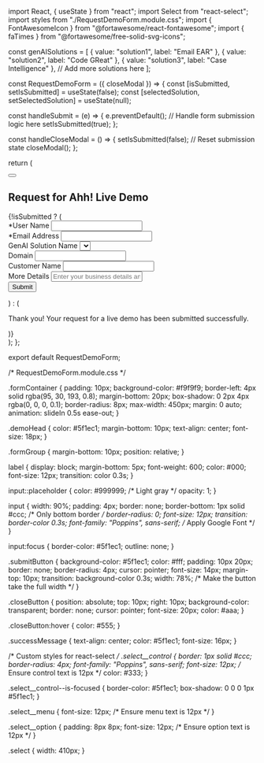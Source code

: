 import React, { useState } from "react";
import Select from "react-select";
import styles from "./RequestDemoForm.module.css";
import { FontAwesomeIcon } from "@fortawesome/react-fontawesome";
import { faTimes } from "@fortawesome/free-solid-svg-icons";

const genAISolutions = [
  { value: "solution1", label: "Email EAR" },
  { value: "solution2", label: "Code GReat" },
  { value: "solution3", label: "Case Intelligence" },
  // Add more solutions here
];

const RequestDemoForm = ({ closeModal }) => {
  const [isSubmitted, setIsSubmitted] = useState(false);
  const [selectedSolution, setSelectedSolution] = useState(null);

  const handleSubmit = (e) => {
    e.preventDefault();
    // Handle form submission logic here
    setIsSubmitted(true);
  };

  const handleCloseModal = () => {
    setIsSubmitted(false); // Reset submission state
    closeModal();
  };

  return (
    <div className={styles.formContainer}>
      <button className={styles.closeButton} onClick={handleCloseModal}>
        <FontAwesomeIcon icon={faTimes} />
      </button>
      <h2 className={styles.demoHead}>Request for Ahh! Live Demo</h2>
      {!isSubmitted ? (
        <form onSubmit={handleSubmit}>
          <div className={styles.formGroup}>
            <label>*User Name</label>
            <input type="text" required />
          </div>
          <div className={styles.formGroup}>
            <label>*Email Address</label>
            <input type="email" required />
          </div>
          <div className={styles.formGroup}>
            <label>GenAI Solution Name</label>
            <Select
              options={genAISolutions}
              value={selectedSolution}
              onChange={setSelectedSolution}
              className={styles.select}
              classNamePrefix="select"
              placeholder="Select a solution"
              isClearable
            />
          </div>
          <div className={styles.formGroup}>
            <label>Domain</label>
            <input type="text" required />
          </div>
          <div className={styles.formGroup}>
            <label>Customer Name</label>
            <input type="text" required />
          </div>
          <div className={styles.formGroup}>
            <label>More Details</label>
            <input placeholder="Enter your business details and scope of this demo in your usecase" type="text" required />
          </div>
          <button type="submit" className={styles.submitButton}>Submit</button>
        </form>
      ) : (
        <p className={styles.successMessage}>
          Thank you! Your request for a live demo has been submitted successfully.
        </p>
      )}
    </div>
  );
};

export default RequestDemoForm;


/* RequestDemoForm.module.css */

.formContainer {
  padding: 10px;
  background-color: #f9f9f9;
  border-left: 4px solid rgba(95, 30, 193, 0.8);
  margin-bottom: 20px;
  box-shadow: 0 2px 4px rgba(0, 0, 0, 0.1);
  border-radius: 8px;
  max-width: 450px;
  margin: 0 auto;
  animation: slideIn 0.5s ease-out;
}

.demoHead {
  color: #5f1ec1;
  margin-bottom: 10px;
  text-align: center;
  font-size: 18px;
}

.formGroup {
  margin-bottom: 10px;
  position: relative;
}

label {
  display: block;
  margin-bottom: 5px;
  font-weight: 600;
  color: #000;
  font-size: 12px;
  transition: color 0.3s;
}

input::placeholder {
  color: #999999; /* Light gray */
  opacity: 1;
}

input {
  width: 90%;
  padding: 4px;
  border: none;
  border-bottom: 1px solid #ccc; /* Only bottom border */
  border-radius: 0;
  font-size: 12px;
  transition: border-color 0.3s;
  font-family: "Poppins", sans-serif; /* Apply Google Font */
}

input:focus {
  border-color: #5f1ec1;
  outline: none;
}

.submitButton {
  background-color: #5f1ec1;
  color: #fff;
  padding: 10px 20px;
  border: none;
  border-radius: 4px;
  cursor: pointer;
  font-size: 14px;
  margin-top: 10px;
  transition: background-color 0.3s;
  width: 78%; /* Make the button take the full width */
}

.closeButton {
  position: absolute;
  top: 10px;
  right: 10px;
  background-color: transparent;
  border: none;
  cursor: pointer;
  font-size: 20px;
  color: #aaa;
}

.closeButton:hover {
  color: #555;
}

.successMessage {
  text-align: center;
  color: #5f1ec1;
  font-size: 16px;
}

/* Custom styles for react-select */
.select__control {
  border: 1px solid #ccc;
  border-radius: 4px;
  font-family: "Poppins", sans-serif;
  font-size: 12px; /* Ensure control text is 12px */
  color: #333;
}

.select__control--is-focused {
  border-color: #5f1ec1;
  box-shadow: 0 0 0 1px #5f1ec1;
}

.select__menu {
  font-size: 12px; /* Ensure menu text is 12px */
}

.select__option {
  padding: 8px 8px;
  font-size: 12px; /* Ensure option text is 12px */
}

.select {
  width: 410px;
}
